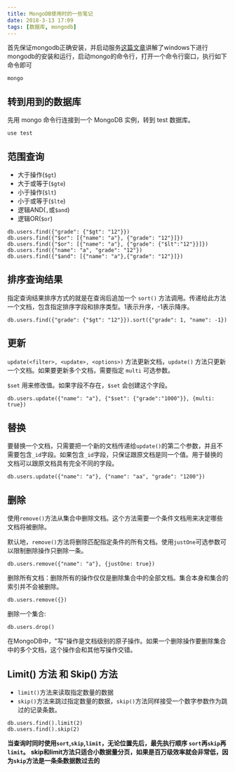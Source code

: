 ```yaml
---
title: MongoDB使用时的一些笔记
date: 2018-3-13 17:09
tags: [数据库, mongodb]
---
```


首先保证mongodb正确安装，并启动服务[这篇文章](https://suadminwen.github.io/2018/01/25/mongodb%E7%9A%84windows%E6%9C%8D%E5%8A%A1%E5%AE%89%E8%A3%85/)讲解了windows下进行mongodb的安装和运行，启动mongo的命令行，打开一个命令行窗口，执行如下命令即可

    mongo

## 转到用到的数据库

先用 mongo 命令行连接到一个 MongoDB 实例，转到 test 数据库。

    use test

<!--more-->

## 范围查询

- 大于操作(`$gt`)
- 大于或等于(`$gte`)
- 小于操作(`$lt`)
- 小于或等于(`$lte`)
- 逻辑AND(`,`或`$and`)
- 逻辑OR(`$or`)

```
db.users.find({"grade": {"$gt": "12"}})
db.users.find({"$or": [{"name": "a"}, {"grade": "12"}]})
db.users.find({"$or": [{"name": "a"}, {"grade": {"$lt":"12"}}]})
db.users.find({"name": "a", "grade": "12"})
db.users.find({"$and": [{"name": "a"},{"grade": "12"}]})
```

## 排序查询结果

指定查询结果排序方式的就是在查询后追加一个 `sort()` 方法调用。传递给此方法一个文档，包含指定排序字段和排序类型。1表示升序，-1表示降序。

```
db.users.find({"grade": {"$gt": "12"}}).sort({"grade": 1, "name": -1})
```

## 更新

`update(<filter>, <update>, <options>)` 方法更新文档，`update()` 方法只更新一个文档。如果要更新多个文档，需要指定 `multi` 可选参数。

`$set` 用来修改值。如果字段不存在，`$set` 会创建这个字段。

```
db.users.update({"name": "a"}, {"$set": {"grade":"1000"}}, {multi: true})
```

## 替换

要替换一个文档，只需要把一个新的文档传递给`update()`的第二个参数，并且不需要包含`_id`字段。如果包含`_id`字段，只保证跟原文档是同一个值。用于替换的文档可以跟原文档具有完全不同的字段。

```
db.users.update({"name": "a"}, {"name": "aa", "grade": "1200"})
```

## 删除

使用`remove()`方法从集合中删除文档。这个方法需要一个条件文档用来决定哪些文档将被删除。

默认地，`remove()`方法将删除匹配指定条件的所有文档。使用`justOne`可选参数可以限制删除操作只删除一条。

```
db.users.remove({"name": "a"}, {justOne: true})
```

删除所有文档：删除所有的操作仅仅是删除集合中的全部文档。集合本身和集合的索引并不会被删除。

```
db.users.remove({})
```

删除一个集合:

```
db.users.drop()
```

在MongoDB中，"写"操作是文档级别的原子操作。如果一个删除操作要删除集合中的多个文档，这个操作会和其他写操作交错。

## Limit() 方法 和 Skip() 方法

- `limit()`方法来读取指定数量的数据
- `skip()`方法来跳过指定数量的数据，`skip()`方法同样接受一个数字参数作为跳过的记录条数。

```
db.users.find().limit(2)
db.users.find().skip(2)
```
**当查询时同时使用`sort`,`skip`,`limit`，无论位置先后，最先执行顺序 `sort`再`skip`再`limit`。**
**skip和limit方法只适合小数据量分页，如果是百万级效率就会非常低，因为`skip`方法是一条条数据数过去的**

